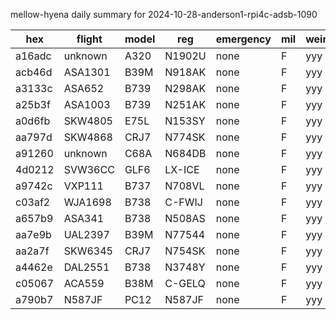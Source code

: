 mellow-hyena daily summary for 2024-10-28-anderson1-rpi4c-adsb-1090

|hex|flight|model|reg|emergency|mil|weirdo|
|--|--|--|--|--|--|--|
|a16adc|unknown|A320|N1902U|none|F|yyy|
|acb46d|ASA1301|B39M|N918AK|none|F|yyy|
|a3133c|ASA652|B739|N298AK|none|F|yyy|
|a25b3f|ASA1003|B739|N251AK|none|F|yyy|
|a0d6fb|SKW4805|E75L|N153SY|none|F|yyy|
|aa797d|SKW4868|CRJ7|N774SK|none|F|yyy|
|a91260|unknown|C68A|N684DB|none|F|yyy|
|4d0212|SVW36CC|GLF6|LX-ICE|none|F|yyy|
|a9742c|VXP111|B737|N708VL|none|F|yyy|
|c03af2|WJA1698|B738|C-FWIJ|none|F|yyy|
|a657b9|ASA341|B738|N508AS|none|F|yyy|
|aa7e9b|UAL2397|B39M|N77544|none|F|yyy|
|aa2a7f|SKW6345|CRJ7|N754SK|none|F|yyy|
|a4462e|DAL2551|B738|N3748Y|none|F|yyy|
|c05067|ACA559|B38M|C-GELQ|none|F|yyy|
|a790b7|N587JF|PC12|N587JF|none|F|yyy|
